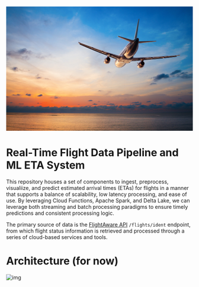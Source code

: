 ![img](docs/assets/airplane-pic.jpeg)

# Real-Time Flight Data Pipeline and ML ETA System

This repository houses a set of components to ingest, preprocess, visualiize, and predict estimated arrival times (ETAs) for flights in a manner that supports a balance of scalability, low latency processing, and ease of use. By leveraging Cloud Functions, Apache Spark, and Delta Lake, we can leverage both streaming and batch processing paradigms to ensure timely predictions and consistent processing logic. 

The primary source of data is the [FlightAware API](https://www.flightaware.com/commercial/aeroapi/) `/flights/ident` endpoint, from which flight status information is retrieved and processed through a series of cloud-based services and tools.

# Architecture (for now)

![img](docs/assets/GCP-flight-streaming-datalake.jpg)
